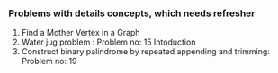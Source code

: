 ### Problems with details concepts, which needs refresher
1) Find a Mother Vertex in a Graph
2) Water jug problem : Problem no: 15 Intoduction
3) Construct binary palindrome by repeated appending and trimming: Problem no: 19


